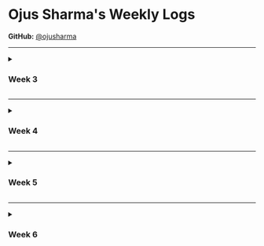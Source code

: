 # Ojus Sharma's Weekly Logs

**GitHub:** [@ojusharma](https://github.com/ojusharma)

---

<details>
  <summary><h3>Week 3</summary>

<img width="1068" height="626" alt="image" src="https://github.com/user-attachments/assets/4aaa76bd-bd43-4903-bfaf-4ca2ef5a0dcb" />

### Team Activities
- **Project Requirements Discussion**: Discussed and finalized project requirements with the team members.
- **Requirements Analysis**: Spoke to 4 different teams and compared their requirements with ours, and eventually improved our requirements. 

### Personal Contributions
- **Folder Structure**: Created the initial folder structure of the repo, following the format highlighted by the project-starter
- **Non-functional requirements**: Decided on 2 non-functional requirements for the project

</details>

---

<details>
  <summary><h3>Week 4</h3></summary>

<img width="2109" height="1215" alt="image" src="https://github.com/user-attachments/assets/d11d6faf-bb24-47a2-9f26-df09a67dd8ef" />

### What Went Well
  - Created the initial system architecture diagram with Sparsh (based on Ronit's draft with Ribhav) and got it ready for the Wednesday in-class activity.
  - Spoke to 4 teams on Wednesday about our proposed system architecture diagram, with a split between cloud and local processing
  - Proposed that the team meet twice a week to stay on the same page. Set up a when2meet instance to decide on meeting times.
  - Had a team meeting to finalise project requirements :)

  ### What Didn't Go Well
  - Sparsh and I had to stay pretty late on Tuesday to get the system architecture ready for the in-class activity. To prevent this from happening, we pitched the idea of having a short team meeting on Mon/Tue to get the team on the same page. The team was happy and understanding

  ### Planning for Next Week
  - Working on DFDs for the upcoming week
  - Doing research and having group Knowledge Transfers
  - Meeting twice during the week
</details>

---

<details>
  <summary><h3>Week 5</h3></summary>

<img width="863" height="659" alt="image" src="https://github.com/user-attachments/assets/b77f6160-aa52-4eb0-ad89-a5ad9a391696" />


### What Went Well
  - Team worked efficiently to get the DFDs ready for class
  - Had insightful conversations within the team, with other teams and Dr Bowen
  - Iterated on initial designs and made a good final design

  ### What Didn't Go Well
  - No problems :)

  ### Planning for Next Week
  - Given the project requirements, we will divide tasks based on previous discussions
  - Doing more research w.r.t finalized requirements and continuing group Knowledge Transfers
</details>


---

<details>
  <summary><h3>Week 6</h3></summary>

<img width="1117" height="642" alt="image" src="https://github.com/user-attachments/assets/e19ff0d6-1d69-42d1-b126-b5e1d9562169" />

### What Went Well
  - Completed workload distribution smoothly with team
  - Created a new tool to extract skills (tools+ Software Eng practices)
  - Tested and merged tool
  - Reviewd PRs
  - Researched into Tauri imnlementation

  ### What Didn't Go Well
  - No problems :)

  ### Planning for Next Week
  - Iterate over current iplementation of skills_detection.py tool
  - Start working on integration of LLMs into skill extraction
  - Review more PRs than this week
</details>
